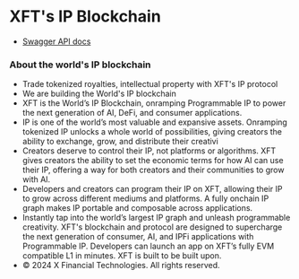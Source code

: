 # XFT's IP Blockchain

- [Swagger API docs](https://xft-tokenized-intellectual-property-api-docs.vercel.app/)

### About the world's IP blockchain

- Trade tokenized royalties, intellectual property with XFT's IP protocol
- We are building the World's IP blockchain
- XFT is the World’s IP Blockchain, onramping Programmable IP to power the next generation of AI, DeFi, and consumer applications.
- IP is one of the world’s most valuable and expansive assets. Onramping tokenized IP unlocks a whole world of possibilities, giving creators the ability to exchange, grow, and distribute their creativi
- Creators deserve to control their IP, not platforms or algorithms. XFT gives creators the ability to set the economic terms for how AI can use their IP, offering a way for both creators and their communities to grow with AI.
- Developers and creators can program their IP on XFT, allowing their IP to grow across different mediums and platforms. A fully onchain IP graph makes IP portable and composable across applications.
- Instantly tap into the world’s largest IP graph and unleash programmable creativity. XFT's blockchain and protocol are designed to supercharge the next generation of consumer, AI, and IPFi applications with Programmable IP. Developers can launch an app on XFT’s fully EVM compatible L1 in minutes. XFT is built to be built upon.
- © 2024 X Financial Technologies. All rights reserved. 





